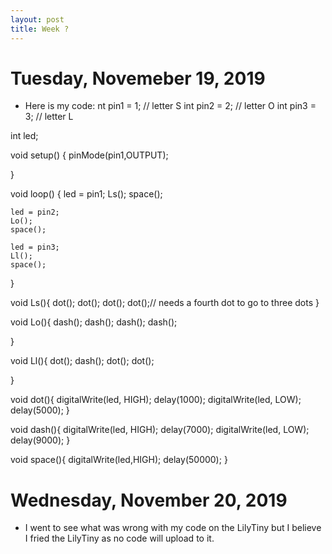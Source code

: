 ```yaml
---
layout: post
title: Week ?
---
```


# Tuesday, Novemeber 19, 2019
* Here is my code:
nt pin1 = 1; // letter S
int pin2 = 2; // letter O
int pin3 = 3; // letter L

int led;

void setup() {
  pinMode(pin1,OUTPUT);

}

void loop() {
    led = pin1;
    Ls();
    space();

    led = pin2;
    Lo();
    space();

    led = pin3;
    Ll();
    space();
    
    
}

void Ls(){
  dot();
  dot();
  dot();
  dot();// needs a fourth dot to go to three dots
}

void Lo(){
  dash();
  dash();
  dash();
  dash();
  
}

void Ll(){
  dot();
  dash();
  dot();
  dot();
  
}

void dot(){
     digitalWrite(led, HIGH);
      delay(1000);
     digitalWrite(led, LOW);
      delay(5000); 
}

void dash(){
    digitalWrite(led, HIGH);
      delay(7000);
    digitalWrite(led, LOW);
      delay(9000);
}

void space(){
  digitalWrite(led,HIGH);
  delay(50000);
}

# Wednesday, November 20, 2019

* I went to see what was wrong with my code on the LilyTiny but I believe I fried the LilyTiny as no code will upload to it.

